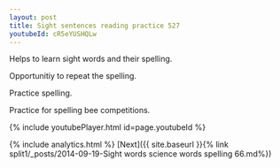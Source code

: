 ```yaml
---
layout: post
title: Sight sentences reading practice 527
youtubeId: cR5eYUSHQLw
---
```

 
 
Helps to learn sight words and their spelling.

Opportunitiy to repeat the spelling. 

Practice spelling. 
 
Practice for spelling bee competitions. 
 
{% include youtubePlayer.html id=page.youtubeId %}
 
 
{% include analytics.html %} 
[Next]({{ site.baseurl }}{% link  split1/_posts/2014-09-19-Sight words science words spelling 66.md%})
 
